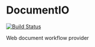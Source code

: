 # DocumentIO

[![Build Status](https://travis-ci.com/document-io/document.io.svg?branch=master)](https://travis-ci.com/document-io/document.io)

Web document workflow provider
